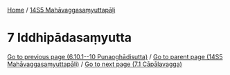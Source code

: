 
[Home](/) / [14S5 Mahāvaggasaṃyuttapāḷi](../14S5.md)

# 7 Iddhipādasaṃyutta


[Go to previous page (6.10.1--10 Punaoghādisutta)](6/6.10/6.10.1--10.md) / [Go to parent page (14S5 Mahāvaggasaṃyuttapāḷi)](0.md) / [Go to next page (7.1 Cāpālavagga)](7/7.1.md)


